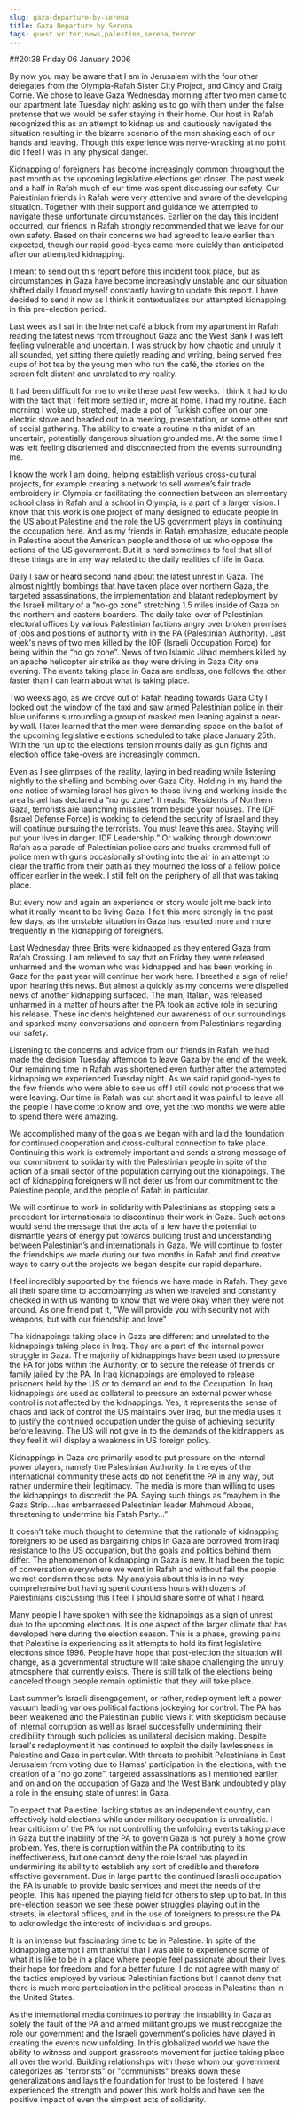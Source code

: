 ```yaml
---
slug: gaza-departure-by-serena
title: Gaza Departure by Serena
tags: guest writer,news,palestine,serena,terror
---
```


##20:38 Friday 06 January 2006

By now you may be aware that I am in Jerusalem with the four other delegates from the Olympia-Rafah Sister City Project, and Cindy and Craig Corrie. We chose to leave Gaza Wednesday morning after two men came to our apartment late Tuesday night asking us to go with them under the false pretense that we would be safer staying in their home. Our host in Rafah recognized this as an attempt to kidnap us and cautiously navigated the situation resulting in the bizarre scenario of the men shaking each of our hands and leaving. Though this experience was nerve-wracking at no point did I feel I was in any physical danger.

Kidnapping of foreigners has become increasingly common throughout the past month as the upcoming legislative elections get closer. The past week and a half in Rafah much of our time was spent discussing our safety.  Our Palestinian friends in Rafah were very attentive and aware of the developing situation. Together with their support and guidance we attempted to navigate these unfortunate circumstances. Earlier on the day this incident occurred, our friends in Rafah strongly recommended that we leave for our own safety. Based on their concerns we had agreed to leave earlier than expected, though our rapid good-byes came more quickly than anticipated after our attempted kidnapping.

I meant to send out this report before this incident took place, but as circumstances in Gaza have become increasingly unstable and our situation shifted daily I found myself constantly having to update this report. I have decided to send it now as I think it contextualizes our attempted kidnapping in this pre-election period.

Last week as I sat in the Internet café a block from my apartment in Rafah reading the latest news from throughout Gaza and the West Bank I was left feeling vulnerable and uncertain. I was struck by how chaotic and unruly it all sounded, yet sitting there quietly reading and writing, being served free cups of hot tea by the young men who run the café, the stories on the screen felt distant and unrelated to my reality.

It had been difficult for me to write these past few weeks. I think it had to do with the fact that I felt more settled in, more at home. I had my routine. Each morning I woke up, stretched, made a pot of Turkish coffee on our one electric stove and headed out to a meeting, presentation, or some other sort of social gathering. The ability to create a routine in the midst of an uncertain, potentially dangerous situation grounded me. At the same time I was left feeling disoriented and disconnected from the events surrounding me.

I know the work I am doing, helping establish various cross-cultural projects, for example creating a network to sell women’s fair trade embroidery in Olympia or facilitating the connection between an elementary school class in Rafah and a school in Olympia, is a part of a larger vision. I know that this work is one project of many designed to educate people in the US about Palestine and the role the US government plays in continuing the occupation here. And as my friends in Rafah emphasize, educate people in Palestine about the American people and those of us who oppose the actions of the US government. But it is hard sometimes to feel that all of these things are in any way related to the daily realities of life in Gaza.

Daily I saw or heard second hand about the latest unrest in Gaza. The almost nightly bombings that have taken place over northern Gaza, the targeted assassinations, the implementation and blatant redeployment by the Israeli military of a “no-go zone” stretching 1.5 miles inside of Gaza on the northern and eastern boarders. The daily take-over of Palestinian electoral offices by various Palestinian factions angry over broken promises of jobs and positions of authority with in the PA (Palestinian Authority). Last week's news of two men killed by the IOF (Israeli Occupation Force) for being within the “no go zone”. News of two Islamic Jihad members killed by an apache helicopter air strike as they were driving in Gaza City one evening. The events taking place in Gaza are endless, one follows the other faster than I can learn about what is taking place.

Two weeks ago, as we drove out of Rafah heading towards Gaza City I looked out the window of the taxi and saw armed Palestinian police in their blue uniforms surrounding a group of masked men leaning against a near-by wall. I later learned that the men were demanding space on the ballot of the upcoming legislative elections scheduled to take place January 25th. With the run up to the elections tension mounts daily as gun fights and election office take-overs are increasingly common.

Even as I see glimpses of the reality, laying in bed reading while listening nightly to the shelling and bombing over Gaza City. Holding in my hand the one notice of warning Israel has given to those living and working inside the area Israel has declared a “no go zone”. It reads: “Residents of Northern Gaza, terrorists are launching missiles from beside your houses. The IDF (Israel Defense Force) is working to defend the security of Israel and they will continue pursuing the terrorists. You must leave this area. Staying will put your lives in danger. IDF Leadership.” Or walking through downtown Rafah as a parade of Palestinian police cars and trucks crammed full of police men with guns occasionally shooting into the air in an attempt to clear the traffic from their path as they mourned the loss of a fellow police officer earlier in the week. I still felt on the periphery of all that was taking place.

But every now and again an experience or story would jolt me back into what it really meant to be living Gaza. I felt this more strongly in the past few days, as the unstable situation in Gaza has resulted more and more frequently in the kidnapping of foreigners.

Last Wednesday three Brits were kidnapped as they entered Gaza from Rafah Crossing. I am relieved to say that on Friday they were released unharmed and the woman who was kidnapped and has been working in Gaza for the past year will continue her work here. I breathed a sign of relief upon hearing this news. But almost a quickly as my concerns were dispelled news of another kidnapping surfaced. The man, Italian, was released unharmed in a matter of hours after the PA took an active role in securing his release. These incidents heightened our awareness of our surroundings and sparked many conversations and concern from Palestinians regarding our safety.

Listening to the concerns and advice from our friends in Rafah, we had made the decision Tuesday afternoon to leave Gaza by the end of the week. Our remaining time in Rafah was shortened even further after the attempted kidnapping we experienced Tuesday night. As we said rapid good-byes to the few friends who were able to see us off I still could not process that we were leaving. Our time in Rafah was cut short and it was painful to leave all the people I have come to know and love, yet the two months we were able to spend there were amazing.

We accomplished many of the goals we began with and laid the foundation for continued cooperation and cross-cultural connection to take place. Continuing this work is extremely important and sends a strong message of our commitment to solidarity with the Palestinian people in spite of the action of a small sector of the population carrying out the kidnappings. The act of kidnapping foreigners will not deter us from our commitment to the Palestine people, and the people of Rafah in particular.

We will continue to work in solidarity with Palestinians as stopping sets a precedent for internationals to discontinue their work in Gaza. Such actions would send the message that the acts of a few have the potential to dismantle years of energy put towards building trust and understanding between Palestinian’s and internationals in Gaza. We will continue to foster the friendships we made during our two months in Rafah and find creative ways to carry out the projects we began despite our rapid departure.

I feel incredibly supported by the friends we have made in Rafah. They gave all their spare time to accompanying us when we traveled and constantly checked in with us wanting to know that we were okay when they were not around. As one friend put it, “We will provide you with security not with weapons, but with our friendship and love”

The kidnappings taking place in Gaza are different and unrelated to the kidnappings taking place in Iraq. They are a part of the internal power struggle in Gaza. The majority of kidnappings have been used to pressure the PA for jobs within the Authority, or to secure the release of friends or family jailed by the PA. In Iraq kidnappings are employed to release prisoners held by the US or to demand an end to the Occupation.  In Iraq kidnappings are used as collateral to pressure an external power whose control is not affected by the kidnappings. Yes, it represents the sense of chaos and lack of control the US maintains over Iraq, but the media uses it to justify the continued occupation under the guise of achieving security before leaving. The US will not give in to the demands of the kidnappers as they feel it will display a weakness in US foreign policy.

Kidnappings in Gaza are primarily used to put pressure on the internal power players, namely the Palestinian Authority. In the eyes of the international community these acts do not benefit the PA in any way, but rather undermine their legitimacy. The media is more than willing to uses the kidnappings to discredit the PA. Saying such things as “mayhem in the Gaza Strip....has embarrassed Palestinian leader Mahmoud Abbas, threatening to undermine his Fatah Party…”

It doesn’t take much thought to determine that the rationale of kidnapping foreigners to be used as bargaining chips in Gaza are borrowed from Iraqi resistance to the US occupation, but the goals and politics behind them differ. The phenomenon of kidnapping in Gaza is new. It had been the topic of conversation everywhere we went in Rafah and without fail the people we met condemn these acts. My analysis about this is in no way comprehensive but having spent countless hours with dozens of Palestinians discussing this I feel I should share some of what I heard.

Many people I have spoken with see the kidnappings as a sign of unrest due to the upcoming elections. It is one aspect of the larger climate that has developed here during the election season. This is a phase, growing pains that Palestine is experiencing as it attempts to hold its first legislative elections since 1996. People have hope that post-election the situation will change, as a governmental structure will take shape challenging the unruly atmosphere that currently exists. There is still talk of the elections being canceled though people remain optimistic that they will take place.

Last summer's Israeli disengagement, or rather, redeployment left a power vacuum leading various political factions jockeying for control. The PA has been weakened and the Palestinian public views it with skepticism because of internal corruption as well as Israel successfully undermining their credibility through such policies as unilateral decision making. Despite Israel's redeployment it has continued to exploit the daily lawlessness in Palestine and Gaza in particular. With threats to prohibit Palestinians in East Jerusalem from voting due to Hamas' participation in the elections, with the creation of a "no go zone", targeted assassinations as I mentioned earlier, and on and on the occupation of Gaza and the West Bank undoubtedly play a role in the ensuing state of unrest in Gaza.

To expect that Palestine, lacking status as an independent country, can effectively hold elections while under military occupation is unrealistic. I hear criticism of the PA for not controlling the unfolding events taking place in Gaza but the inability of the PA to govern Gaza is not purely a home grow problem. Yes, there is corruption within the PA contributing to its ineffectiveness, but one cannot deny the role Israel has played in undermining its ability to establish any sort of credible and therefore effective government. Due in large part to the continued Israeli occupation the PA is unable to provide basic services and meet the needs of the people. This has ripened the playing field for others to step up to bat.  In this pre-election season we see these power struggles playing out in the streets, in electoral offices, and in the use of foreigners to pressure the PA to acknowledge the interests of individuals and groups.

It is an intense but fascinating time to be in Palestine. In spite of the kidnapping attempt I am thankful that I was able to experience some of what it is like to be in a place where people feel passionate about their lives, their hope for freedom and for a better future. I do not agree with many of the tactics employed by various Palestinian factions but I cannot deny that there is much more participation in the political process in Palestine than in the United States.

As the international media continues to portray the instability in Gaza as solely the fault of the PA and armed militant groups we must recognize the role our government and the Israeli government's policies have played in creating the events now unfolding. In this globalized world we have the ability to witness and support grassroots movement for justice taking place all over the world. Building relationships with those whom our government categorizes as "terrorists" or "communists" breaks down these generalizations and lays the foundation for trust to be fostered. I have experienced the strength and power this work holds and have see the positive impact of even the simplest acts of solidarity.

